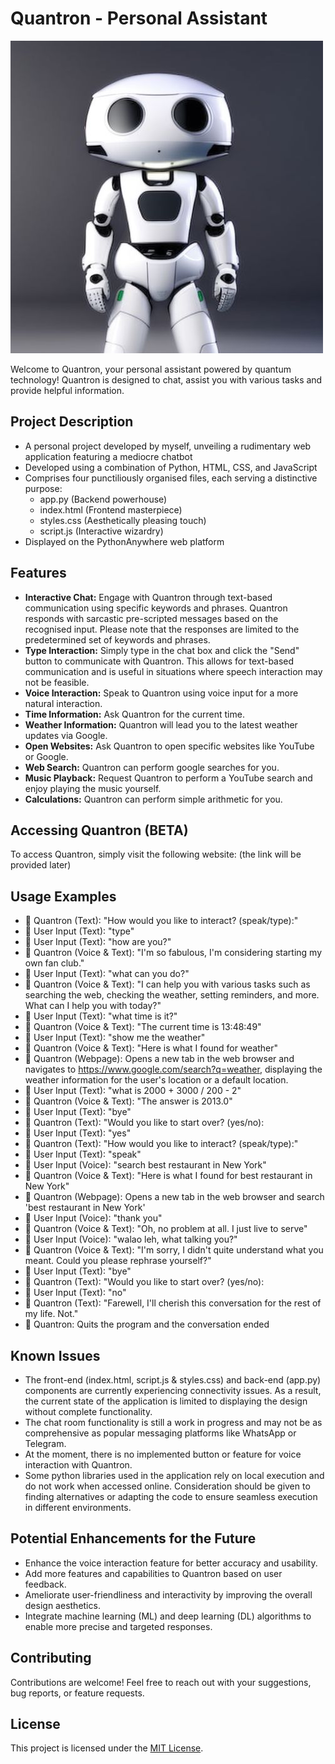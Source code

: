 # Quantron - Personal Assistant

![Quantron](static/Quantron.jpg)

Welcome to Quantron, your personal assistant powered by quantum technology! Quantron is designed to chat, assist you with various tasks and provide helpful information.

## Project Description
- A personal project developed by myself, unveiling a rudimentary web application featuring a mediocre chatbot
- Developed using a combination of Python, HTML, CSS, and JavaScript
- Comprises four punctiliously organised files, each serving a distinctive purpose:
   - app.py (Backend powerhouse)
   - index.html (Frontend masterpiece)
   - styles.css (Aesthetically pleasing touch)
   - script.js (Interactive wizardry)
- Displayed on the PythonAnywhere web platform

## Features
- **Interactive Chat:** Engage with Quantron through text-based communication using specific keywords and phrases. Quantron responds with sarcastic pre-scripted messages based on the recognised input. Please note that the responses are limited to the predetermined set of keywords and phrases.
- **Type Interaction:** Simply type in the chat box and click the "Send" button to communicate with Quantron. This allows for text-based communication and is useful in situations where speech interaction may not be feasible.
- **Voice Interaction:** Speak to Quantron using voice input for a more natural interaction. 
- **Time Information:** Ask Quantron for the current time.
- **Weather Information:** Quantron will lead you to the latest weather updates via Google.
- **Open Websites:** Ask Quantron to open specific websites like YouTube or Google.
- **Web Search:** Quantron can perform google searches for you.
- **Music Playback:** Request Quantron to perform a YouTube search and enjoy playing the music yourself.
- **Calculations:** Quantron can perform simple arithmetic for you.

## Accessing Quantron (BETA)
To access Quantron, simply visit the following website: (the link will be provided later)

## Usage Examples 
- 🤖 Quantron (Text): "How would you like to interact? (speak/type):"
- 👤 User Input (Text): "type" 
- 👤 User Input (Text): "how are you?"
- 🤖 Quantron (Voice & Text): "I'm so fabulous, I'm considering starting my own fan club."
- 👤 User Input (Text): "what can you do?"
- 🤖 Quantron (Voice & Text): "I can help you with various tasks such as searching the web, checking the weather, setting reminders, and more. What can I help you with today?"
- 👤 User Input (Text): "what time is it?"
- 🤖 Quantron (Voice & Text): "The current time is 13:48:49"
- 👤 User Input (Text): "show me the weather"
- 🤖 Quantron (Voice & Text): "Here is what I found for weather"
- 🤖 Quantron (Webpage): Opens a new tab in the web browser and navigates to https://www.google.com/search?q=weather, displaying the weather information for the user's location                             or a default location.  
- 👤 User Input (Text): "what is 2000 + 3000 / 200 - 2"
- 🤖 Quantron (Voice & Text): "The answer is 2013.0"
- 👤 User Input (Text): "bye"
- 🤖 Quantron (Text): "Would you like to start over? (yes/no):
- 👤 User Input (Text): "yes"
- 🤖 Quantron (Text): "How would you like to interact? (speak/type):"
- 👤 User Input (Text): "speak" 
- 👤 User Input (Voice): "search best restaurant in New York"
- 🤖 Quantron (Voice & Text): "Here is what I found for best restaurant in New York"
- 🤖 Quantron (Webpage): Opens a new tab in the web browser and search 'best restaurant in New York'
- 👤 User Input (Voice): "thank you"
- 🤖 Quantron (Voice & Text): "Oh, no problem at all. I just live to serve"
- 👤 User Input (Voice): "walao leh, what talking you?"
- 🤖 Quantron (Voice & Text): "I'm sorry, I didn't quite understand what you meant. Could you please rephrase yourself?"
- 👤 User Input (Text): "bye"
- 🤖 Quantron (Text): "Would you like to start over? (yes/no):
- 👤 User Input (Text): "no"
- 🤖 Quantron (Text): "Farewell, I'll cherish this conversation for the rest of my life. Not."
- 🤖 Quantron: Quits the program and the conversation ended

## Known Issues
- The front-end (index.html, script.js & styles.css) and back-end (app.py) components are currently experiencing connectivity issues. As a result, the current state of the application is limited to displaying the design without complete functionality.
- The chat room functionality is still a work in progress and may not be as comprehensive as popular messaging platforms like WhatsApp or Telegram. 
- At the moment, there is no implemented button or feature for voice interaction with Quantron. 
- Some python libraries used in the application rely on local execution and do not work when accessed online. Consideration should be given to finding alternatives or adapting the code to ensure seamless execution in different environments.

## Potential Enhancements for the Future
- Enhance the voice interaction feature for better accuracy and usability.
- Add more features and capabilities to Quantron based on user feedback.
- Ameliorate user-friendliness and interactivity by improving the overall design aesthetics.
- Integrate machine learning (ML) and deep learning (DL) algorithms to enable more precise and targeted responses.

## Contributing
Contributions are welcome! Feel free to reach out with your suggestions, bug reports, or feature requests.

## License
This project is licensed under the [MIT License](LICENSE).
